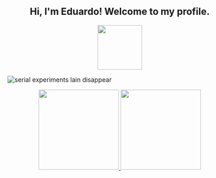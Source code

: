 <div align="center">
  <h2>Hi, I'm Eduardo! Welcome to my profile.</h2>
</div>

<div align="center">
  <img src="https://media.tenor.com/oACF5Of6auIAAAAd/serial-experiments-lain-disappear.gif" width="100px" height="100px" />
</div>

![serial experiments lain disappear](https://media.tenor.com/oACF5Of6auIAAAAd/serial-experiments-lain-disappear.gif)

<div align="center">  
  <a href="https://github.com/eduardofreitas2">
  <img height="180px" src="https://github-readme-stats.vercel.app/api?username=eduardofreitas2&show_icons=true&theme=dark&include_all_commits=true&count_private=true"/>
  <img height="180px" src="https://github-readme-stats.vercel.app/api/top-langs/?username=eduardofreitas2&layout=compact&langs_count=7&theme=dark&count_private=true"/>
</div>
